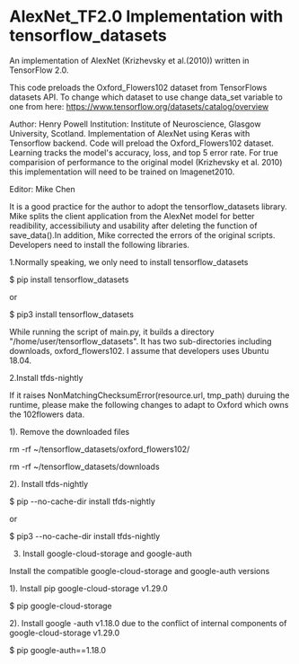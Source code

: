 # AlexNet_TF2.0 Implementation with tensorflow_datasets

An implementation of AlexNet (Krizhevsky et al.(2010)) written in TensorFlow 2.0.

This code preloads the Oxford_Flowers102 dataset from TensorFlows datasets API. To change which dataset to use
change data_set variable to one from here: https://www.tensorflow.org/datasets/catalog/overview

Author: Henry Powell
Institution: Institute of Neuroscience, Glasgow University, Scotland.
Implementation of AlexNet using Keras with Tensorflow backend. Code will preload the Oxford_Flowers102 dataset.
Learning tracks the model's accuracy, loss, and top 5 error rate. For true comparision of performance to the original
model (Krizhevsky et al. 2010) this implementation will need to be trained on Imagenet2010.

Editor: Mike Chen

It is a good practice for the author to adopt the tensorflow_datasets library. Mike splits the client application from 
the AlexNet model for better readibility, accessibiliuty and usability after deleting the function of save_data().In 
addition, Mike corrected the errors of the original scripts. Developers need to install the following libraries. 


1.Normally speaking, we only need to install tensorflow_datasets

$ pip install tensorflow_datasets

or 

$ pip3 install tensorflow_datasets

While running the script of main.py, it builds a directory "/home/user/tensorflow_datasets". It has two sub-directories 
including downloads, oxford_flowers102. I assume that developers uses Ubuntu 18.04. 


2.Install tfds-nightly

If it raises NonMatchingChecksumError(resource.url, tmp_path) duruing the runtime, please make the following changes to 
adapt to Oxford which owns the 102flowers data. 

1). Remove the downloaded files

rm -rf ~/tensorflow_datasets/oxford_flowers102/

rm -rf ~/tensorflow_datasets/downloads

2). Install tfds-nightly

$ pip --no-cache-dir install tfds-nightly

or 

$ pip3 --no-cache-dir install tfds-nightly


3. Install google-cloud-storage and google-auth

Install the compatible google-cloud-storage and google-auth versions

1). Install pip google-cloud-storage v1.29.0

$ pip google-cloud-storage

2). Install google -auth v1.18.0 due to the conflict of internal components 
of google-cloud-storage v1.29.0

$ pip google-auth==1.18.0
